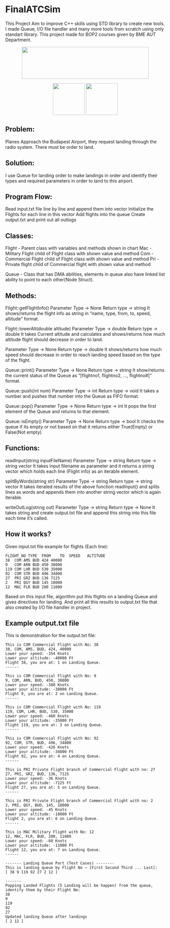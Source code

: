 # FinalATCSim

This Project Aim to improve C++ skills using STD library to create new tools. I made Queue, I/O file handler and many more tools from scratch using only standart library. This project made for BOP2 courses given by BME AUT Department.

<p align="center">
  <img width="400" height="100" src="https://user-images.githubusercontent.com/63854390/168567286-37e46891-b19b-4209-8038-9b142c753dfe.png">
</p>

<p align="center">
  <img width="100" height="100" src="https://user-images.githubusercontent.com/63854390/168570117-8d72bae4-517d-4b2f-ace3-a8874a182321.png">
  <img width="100" height="100" src="https://user-images.githubusercontent.com/63854390/168570722-d527ff13-3dd6-4169-857a-3a4d3db0dc33.png">
</p>



## Problem:
Planes Approach the Budapest Airport, they request landing through the radio system. There must be order to land.

## Solution:
I use Queue for landing order to make landings in order and identify their types and required parameters in order to land to this airport.

## Program Flow:
Read input.txt file line by line and append them into vector
Initialize the Flights for each line in this vector
Add flights into the queue
Create output.txt and print out all outlogs

## Classes:
Flight - Parent class with variables and methods shown in chart
Mac - Military Flight child of Flight class with shown value and method
Com - Commercial Flight child of Flight class with shown value and method
Pri - Private flight child of Commercial flight with shown value and method

Queue - Class that has DMA abilities, elements in queue also have linked list ability to point to each other(Node Struct).



## Methods:
Flight::getFlightInfo()
Parameter Type -> None
Return type -> string
It shows/returns the flight info as string in “name, type, from, to, speed, altitude” format.

Flight::lowerAlt(double altitude)
Parameter Type -> double
Return type -> double
It takes Current altitude and calculates and shows/returns how much altitude flight should decrease in order to land.

[Com, Mac, Pri]::lowerSpeed()
Parameter Type -> None
Return type -> double
It shows/returns how much speed should decrease in order to reach landing speed based on the type of the flight.

Queue::print()
Parameter Type -> None
Return type -> string
It show/returns the current status of the Queue as “[flightno1, flightno2, …, flightno#]” format.

Queue::push(int num)
Parameter Type -> int
Return type -> void
It takes a number and pushes that number into the Queue as FIFO format.

Queue::pop()
Parameter Type -> None
Return type -> int
It pops the first element of the Queue and returns to that element.

Queue::isEmpty()
Parameter Type -> None
Return type -> bool
It checks the queue if its empty or not based on that it returns either True(Empty) or False(Not empty)

## Functions:
readInput(string inputFileName)
Parameter Type -> string
Return type -> string vector
It takes input filename as parameter and it returns a string vector which holds each line (Flight info) as an iterable element.

splitByWords(string str)
Parameter Type -> string
Return type -> string vector
It takes iterated results of the above function readInput() and splits lines as words and appends them into another string vector which is again iterable.

writeOutLog(string out)
Parameter Type -> string
Return type -> None
It takes string and create output.txt file and append this string into this file each time it’s called.










## How it works?

Given input.txt file example for flights (Each line):

```
FLIGHT_NO TYPE	FROM	TO	SPEED	ALTITUDE
38	COM	AMS	BUD	424	40000
9	COM	ARN	BUD	450	38000
119	COM	LHR	BUD	530	35000
92	COM	STR	BUD	496	34800
27	PRI	GRZ	BUD	136	7125
2	PRI	QGY	BUD	145	18000
12	MAC	FLR	BUD	200	11000
```


Based on this input file, algorithm put this flights on a landing Queue and gives directives for landing. And print all this results to output.txt file that also created by I/O file handler in project.

## Example output.txt file
This is demonstration for the output.txt file:
```
This is COM Commercial Flight with No: 38
38, COM, AMS, BUD, 424, 40000
Lower your speed: -354 Knots
Lower your altitude: -40000 Ft
Flight 38, you are at: 1 on Landing Queue.
------

This is COM Commercial Flight with No: 9
9, COM, ARN, BUD, 450, 38000
Lower your speed: -380 Knots
Lower your altitude: -38000 Ft
Flight 9, you are at: 2 on Landing Queue.
------

This is COM Commercial Flight with No: 119
119, COM, LHR, BUD, 530, 35000
Lower your speed: -460 Knots
Lower your altitude: -35000 Ft
Flight 119, you are at: 3 on Landing Queue.
------

This is COM Commercial Flight with No: 92
92, COM, STR, BUD, 496, 34800
Lower your speed: -426 Knots
Lower your altitude: -34800 Ft
Flight 92, you are at: 4 on Landing Queue.
------

This is PRI Private Flight branch of Commercial Flight with no: 27
27, PRI, GRZ, BUD, 136, 7125
Lower your speed: -36 Knots
Lower your altitude: -7125 Ft
Flight 27, you are at: 5 on Landing Queue.
------

This is PRI Private Flight branch of Commercial Flight with no: 2
2, PRI, QGY, BUD, 145, 18000
Lower your speed: -45 Knots
Lower your altitude: -18000 Ft
Flight 2, you are at: 6 on Landing Queue.
------

This is MAC Military Flight with No: 12
12, MAC, FLR, BUD, 200, 11000
Lower your speed: -60 Knots
Lower your altitude: -11000 Ft
Flight 12, you are at: 7 on Landing Queue.
------

------- Landing Queue Part (Test Cases) --------
This is landing queue by Flight No ~ [First Second Third ... Last]:
[ 38 9 119 92 27 2 12 ]

-------
Popping Landed Flights (5 Landing will be happen) from the queue, identify them by their Flight No:
38
9
119
92
27
Updated landing Queue after landings
[ 2 12 ]
```
